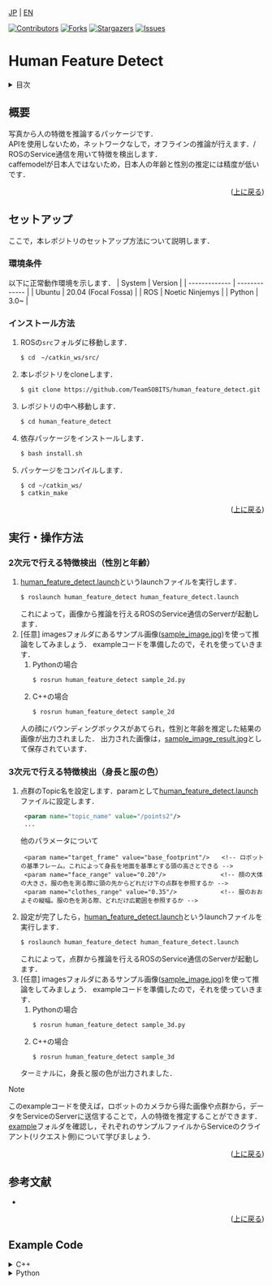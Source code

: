 <a name="readme-top"></a>

[JP](template_readme.md) | [EN](template_readme_en.md)

[![Contributors][contributors-shield]][contributors-url]
[![Forks][forks-shield]][forks-url]
[![Stargazers][stars-shield]][stars-url]
[![Issues][issues-shield]][issues-url]
<!-- [![MIT License][license-shield]][license-url] -->

# Human Feature Detect

<!-- 目次 -->
<details>
  <summary>目次</summary>
  <ol>
    <li>
      <a href="#概要">概要</a>
    </li>
    <li>
      <a href="#環境構築">環境構築</a>
      <ul>
        <li><a href="#環境条件">環境条件</a></li>
        <li><a href="#インストール方法">インストール方法</a></li>
      </ul>
    </li>
    <li><a href="#実行・操作方法">実行・操作方法</a></li>
    <li><a href="#マイルストーン">マイルストーン</a></li>
    <li><a href="#変更履歴">変更履歴</a></li>
    <!-- <li><a href="#contributing">Contributing</a></li> -->
    <!-- <li><a href="#license">License</a></li> -->
    <li><a href="#参考文献">参考文献</a></li>
  </ol>
</details>



<!-- レポジトリの概要 -->
## 概要

<!-- [![Product Name Screen Shot][product-screenshot]](https://example.com) -->

写真から人の特徴を推論するパッケージです．\
APIを使用しないため，ネットワークなしで，オフラインの推論が行えます．/
ROSのService通信を用いて特徴を検出します．\
caffemodelが日本人ではないため，日本人の年齢と性別の推定には精度が低いです．

<p align="right">(<a href="#readme-top">上に戻る</a>)</p>



<!-- セットアップ -->
## セットアップ
ここで，本レポジトリのセットアップ方法について説明します．

### 環境条件

以下に正常動作環境を示します．
| System  | Version |
| ------------- | ------------- |
| Ubuntu | 20.04 (Focal Fossa) |
| ROS | Noetic Ninjemys |
| Python | 3.0~ |

### インストール方法

1. ROSの`src`フォルダに移動します．
   ```sh
   $ cd　~/catkin_ws/src/
   ```
2. 本レポジトリをcloneします．
   ```sh
   $ git clone https://github.com/TeamSOBITS/human_feature_detect.git
   ```
3. レポジトリの中へ移動します．
   ```sh
   $ cd human_feature_detect
   ```
4. 依存パッケージをインストールします．
   ```sh
   $ bash install.sh
   ```
5. パッケージをコンパイルします．
   ```sh
   $ cd ~/catkin_ws/
   $ catkin_make
   ```

<p align="right">(<a href="#readme-top">上に戻る</a>)</p>



<!-- 実行・操作方法 -->
## 実行・操作方法
### 2次元で行える特徴検出（性別と年齢）
<!-- デモの実行方法やスクリーンショットがあるとわかりやすくなるでしょう -->
1. [human_feature_detect.launch](/launch/human_feature_detect.launch)というlaunchファイルを実行します．
    ```sh
    $ roslaunch human_feature_detect human_feature_detect.launch
    ```
    これによって，画像から推論を行えるROSのService通信のServerが起動します．
2. [任意] imagesフォルダにあるサンプル画像([sample_image.jpg](/images/sample_image.jpg))を使って推論をしてみましょう．
    exampleコードを準備したので，それを使っていきます．
   1. Pythonの場合
        ```sh
        $ rosrun human_feature_detect sample_2d.py
        ```
   2. C++の場合
        ```sh
        $ rosrun human_feature_detect sample_2d
        ```
    人の顔にバウンディングボックスがあてられ，性別と年齢を推定した結果の画像が出力されました．
    出力された画像は，[sample_image_result.jpg](/images/sample_image_result.jpg)として保存されています．

### 3次元で行える特徴検出（身長と服の色）
1. 点群のTopic名を設定します．paramとして[human_feature_detect.launch](/launch/human_feature_detect.launch)ファイルに設定します．
   ```xml
    <param name="topic_name" value="/points2"/>
    ...
   ```
   他のパラメータについて
   ```
    <param name="target_frame" value="base_footprint"/>　　<!-- ロボットの基準フレーム。これによって身長を地面を基準とする頭の高さとできる -->
    <param name="face_range" value="0.20"/>               <!-- 顔の大体の大きさ。服の色を測る際に頭の先からどれだけ下の点群を参照するか -->
    <param name="clothes_range" value="0.35"/>            <!-- 服のおおよその縦幅。服の色を測る際、どれだけ広範囲を参照するか -->
   ```
2. 設定が完了したら，[human_feature_detect.launch](/launch/human_feature_detect.launch)というlaunchファイルを実行します．
    ```sh
    $ roslaunch human_feature_detect human_feature_detect.launch
    ```
    これによって，点群から推論を行えるROSのService通信のServerが起動します．
3. [任意] imagesフォルダにあるサンプル画像([sample_image.jpg](/images/sample_image.jpg))を使って推論をしてみましょう．
    exampleコードを準備したので，それを使っていきます．
   1. Pythonの場合
        ```sh
        $ rosrun human_feature_detect sample_3d.py
        ```
   2. C++の場合
        ```sh
        $ rosrun human_feature_detect sample_3d
        ```
    ターミナルに，身長と服の色が出力されました．

> [!NOTE]
> このexampleコードを使えば，ロボットのカメラから得た画像や点群から，データをServiceのServerに送信することで，人の特徴を推定することができます．\
> [example](/example/)フォルダを確認し，それぞれのサンプルファイルからServiceのクライアント(リクエスト側)について学びましょう．

<p align="right">(<a href="#readme-top">上に戻る</a>)</p>



<!-- マイルストーン -->
<!-- ## マイルストーン

- [x] 目標 1
- [ ] 目標 2
- [ ] 目標 3
    - [ ] サブ目標

現時点のバッグや新規機能の依頼を確認するために[Issueページ](https://github.com/github_username/repo_name/issues) をご覧ください．

<p align="right">(<a href="#readme-top">上に</a>)</p> -->



<!-- 変更履歴 -->
<!-- ## 変更履歴

- 2.0: 代表的なタイトル
  - 詳細 1
  - 詳細 2
  - 詳細 3
- 1.1: 代表的なタイトル
  - 詳細 1
  - 詳細 2
  - 詳細 3
- 1.0: 代表的なタイトル
  - 詳細 1
  - 詳細 2
  - 詳細 3 -->

<!-- CONTRIBUTING -->
<!-- ## Contributing

Contributions are what make the open source community such an amazing place to learn, inspire, and create. Any contributions you make are **greatly appreciated**.

If you have a suggestion that would make this better, please fork the repo and create a pull request. You can also simply open an issue with the tag "enhancement".
Don't forget to give the project a star! Thanks again!

1. Fork the Project
2. Create your Feature Branch (`git checkout -b feature/AmazingFeature`)
3. Commit your Changes (`git commit -m 'Add some AmazingFeature'`)
4. Push to the Branch (`git push origin feature/AmazingFeature`)
5. Open a Pull Request

<p align="right">(<a href="#readme-top">上に戻る</a>)</p> -->



<!-- LICENSE -->
<!-- ## License

Distributed under the MIT License. See `LICENSE.txt` for more information.

<p align="right">(<a href="#readme-top">上に戻る</a>)</p> -->



<!-- 参考文献 -->
## 参考文献

* []()

<p align="right">(<a href="#readme-top">上に戻る</a>)</p>

<!-- MARKDOWN LINKS & IMAGES -->
<!-- https://www.markdownguide.org/basic-syntax/#reference-style-links -->
[contributors-shield]: https://img.shields.io/github/contributors/github_username/repo_name.svg?style=for-the-badge
[contributors-url]: https://github.com/github_username/repo_name/graphs/contributors
[forks-shield]: https://img.shields.io/github/forks/github_username/repo_name.svg?style=for-the-badge
[forks-url]: https://github.com/github_username/repo_name/network/members
[stars-shield]: https://img.shields.io/github/stars/github_username/repo_name.svg?style=for-the-badge
[stars-url]: https://github.com/github_username/repo_name/stargazers
[issues-shield]: https://img.shields.io/github/issues/github_username/repo_name.svg?style=for-the-badge
[issues-url]: https://github.com/github_username/repo_name/issues
<!-- [license-shield]: https://img.shields.io/github/license/github_username/repo_name.svg?style=for-the-badge
[license-url]: https://github.com/github_username/repo_name/blob/master/LICENSE.txt -->


## Example Code
<details><summary>C++</summary>

## C++
```cpp
#include <stdio.h>
#include <ros/ros.h>
#include <cstdlib>
#include <opencv2/opencv.hpp>
#include <opencv2/highgui/highgui.hpp>
#include <cv_bridge/cv_bridge.h>
#include <vector>
#include <string>
#include <iostream>
#include <sensor_msgs/Image.h>
#include <human_feature_detect/Features.h>

int main(int argc, char** argv) {
    ros::init(argc, argv, "human_feature_detect_sample_2d");
    std::string home_path = getenv("HOME"); // ここにターミナルのhomeディレクトリまでのパスが代入  ex) home_path = "/home/sobits"

    // 写真をopencvで読み込む。home_path + catkin_ws以降の写真ホルダーまでのパスを入力
    std::string picture_file_path = home_path + "/catkin_ws/src/human_feature_detect/images/sample_image.jpg";
    cv::Mat picture = cv::imread(picture_file_path);
    ros::spinOnce();
    cv_bridge::CvImage cv_image;

    // 写真の型(BGR型)から、ROSで通信を行える型(sensor_msgs/Image型)に変換する
    cv_image.encoding = sensor_msgs::image_encodings::BGR8;
    cv_image.image = picture;

    // 特徴(年齢と性別)を取得してくれるServiceのサーバーが立ち上がったら接続される定義をする
    ros::NodeHandle nh;
    ros::ServiceClient service = nh.serviceClient<human_feature_detect::Features>("/human_feature_detect/features");

    // サーバーに送信するデータを作成する
    human_feature_detect::Features srv;
    srv.request.input_image = *cv_image.toImageMsg();

    // サーバーが立ち上がったらROSのメッセージにした写真をサーバーに送信
    while (ros::ok()) {
        if (service.call(srv)) break;
        else {
            ros::spinOnce();
            continue;
        }
    }

    // 返答されたデータから、テキストで出力する(例)
    printf("検出された人数は%ld人です。\n\n",srv.response.features.size());
    for (int i=0; i<srv.response.features.size(); i++) {
        printf("%d人目の人は、性別は%sで、\n", (i+1), srv.response.features[i].sex.c_str());
        printf("年齢は%d歳から%d歳くらいです。\n\n", srv.response.features[i].age_lower, srv.response.features[i].age_uper);
    }

    // 返答されたデータから、画像を出力する方法
    // 返答されたROSのメッセージの型(sensor_msgs/Image型)から写真の型(BGR型)に変換する。
    cv_bridge::CvImageConstPtr cv_ptr = cv_bridge::toCvCopy(srv.response.result_image, sensor_msgs::image_encodings::BGR8);
    cv::Mat output_image = cv_ptr->image;
    for (int i=0; i<4; i++) picture_file_path.pop_back();
    cv::imwrite(picture_file_path + "_result.jpg", output_image);
    cv::imshow("result_image", output_image);
    cv::waitKey(100);
    ros::spinOnce();
    ros::spin();
    return 0;
}
```
</details>

<details><summary>Python</summary>

## Python

```python
#!/usr/bin/env python3
import rospy
from os.path import expanduser
import cv2
from cv_bridge import CvBridge
from sensor_msgs.msg import Image
from human_feature_detect.srv import Features

def main():
    rospy.init_node("human_feature_detect_sample_2d")
    home_path = expanduser("~") # ここにターミナルのhomeディレクトリまでのパスが代入  ex) home_path = "/home/sobits"

    # 写真をopencvで読み込む。home_path + catkin_ws以降の写真ホルダーまでのパスを入力
    picture_file_path = home_path + "/catkin_ws/src/human_feature_detect/images/sample_image.jpg"
    picture = cv2.imread(picture_file_path)
    bridge = CvBridge()

    # 写真の型(BGR型)から、ROSで通信を行える型(sensor_msgs/Image型)に変換する
    image_msg = bridge.cv2_to_imgmsg(picture, encoding="bgr8")

    # 特徴(年齢と性別)を取得してくれるServiceのサーバーが立ち上がるまで待つ
    rospy.wait_for_service("/human_feature_detect/features")
    # サーバーが立ち上がったらこちら側でクライアントとして定義する
    service = rospy.ServiceProxy("/human_feature_detect/features", Features)

    # ROSのメッセージにした写真をサーバーに送信。返答結果はresponseに代入される
    response = service(image_msg)

    # 返答されたデータから、テキストで出力する(例)
    print("検出された人数は" + str(len(response.features)) + "人です。\n")
    for i in range(len(response.features)):
        print(str(i+1) + "人目の人は、性別は" + str(response.features[i].sex) + "で、")
        print("年齢は" + str(response.features[i].age_lower) + "歳から" + str(response.features[i].age_uper) + "歳くらいです。\n")
    
    # 返答されたデータから、画像を出力する方法
    # 返答されたROSのメッセージの型(sensor_msgs/Image型)から写真の型(BGR型)に変換する。
    output_image = bridge.imgmsg_to_cv2(response.result_image, desired_encoding="bgr8")
    # 写真が保存されていたところに、バウンディングボックスをつけた返答画像も保存する。
    cv2.imwrite(picture_file_path[:-4] + "_result.jpg", output_image)
    # 画像を表示
    cv2.imshow("result_image", output_image)
    cv2.waitKey(0)
    rospy.spin()

if __name__ == '__main__':
    main()
```
